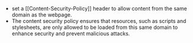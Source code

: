 - set a [[Content-Security-Policy]] header to allow content from the same domain as the webpage. 
- The content security policy ensures that resources, such as scripts and stylesheets, are only allowed to be loaded from this same domain to enhance security and prevent malicious attacks.